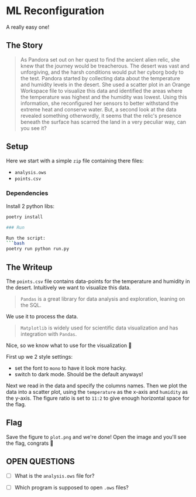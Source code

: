 # ML Reconfiguration

A really easy one! 


## The Story

>As Pandora set out on her quest to find the ancient alien relic, she knew that the journey would be treacherous. The desert was vast and unforgiving, and the harsh conditions would put her cyborg body to the test. Pandora started by collecting data about the temperature and humidity levels in the desert. She used a scatter plot in an Orange Workspace file to visualize this data and identified the areas where the temperature was highest and the humidity was lowest. Using this information, she reconfigured her sensors to better withstand the extreme heat and conserve water. But, a second look at the data revealed something otherwordly, it seems that the relic's presence beneath the surface has scarred the land in a very peculiar way, can you see it?


## Setup

Here we start with a simple `zip` file containing there files:
- `analysis.ows`
- `points.csv`


### Dependencies

Install 2 python libs:
```bash
poetry install

### Run

Run the script:
```bash
poetry run python run.py
```

## The Writeup

The `points.csv` file contains data-points for the temperature and humidity in the desert.
Intuitively we want to visualize this data.

> `Pandas` is a great library for data analysis and exploration, leaning on the SQL.

We use it to process the data.

> `Matplotlib` is widely used for scientific data visualization and has integration with `Pandas`.

Nice, so we know what to use for the visualization 🦙

First up we 2 style settings:
- set the font to `mono` to have it look more hacky.
- switch to dark mode. Should be the default anyways!

Next we read in the data and specify the columns names.
Then we plot the data into a scatter plot, using the `temperature` as the x-axis and `humidity` as the y-axis.
The figure ratio is set to `11:2` to give enough horizontal space for the flag.

## Flag

Save the figure to `plot.png` and we're done!
Open the image and you'll see the flag, congrats 🎉





## OPEN QUESTIONS

- [ ] What is the `analysis.ows` file for?
- [ ] Which program is supposed to open `.ows` files?
  